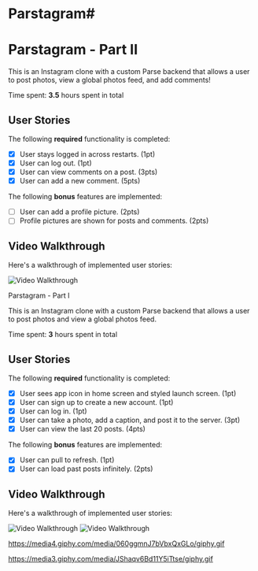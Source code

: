 # Parstagram#

# Parstagram - Part II

This is an Instagram clone with a custom Parse backend that allows a user to post photos, view a global photos feed, and add comments!

Time spent: **3.5** hours spent in total

## User Stories

The following **required** functionality is completed:

- [X] User stays logged in across restarts. (1pt)
- [X] User can log out. (1pt)
- [X] User can view comments on a post. (3pts)
- [X] User can add a new comment. (5pts)

The following **bonus** features are implemented:

- [ ] User can add a profile picture. (2pts)
- [ ] Profile pictures are shown for posts and comments. (2pts)

## Video Walkthrough

Here's a walkthrough of implemented user stories:

<img src='https://media4.giphy.com/media/JcfpycdeOuHPB5MoGO/giphy.gif' title='Video Walkthrough' width='' alt='Video Walkthrough' />



Parstagram - Part I

This is an Instagram clone with a custom Parse backend that allows a user to post photos and view a global photos feed.

Time spent: **3** hours spent in total

## User Stories

The following **required** functionality is completed:

- [X] User sees app icon in home screen and styled launch screen. (1pt)
- [X] User can sign up to create a new account. (1pt)
- [X] User can log in. (1pt)
- [X] User can take a photo, add a caption, and post it to the server. (3pt)
- [X] User can view the last 20 posts. (4pts)

The following **bonus** features are implemented:

- [X] User can pull to refresh. (1pt)
- [X] User can load past posts infinitely. (2pts)

## Video Walkthrough

Here's a walkthrough of implemented user stories:


<img src="https://media4.giphy.com/media/060ggmnJ7bVbxQxGLo/giphy.gif" alt='Video Walkthrough' />

<img src="https://media3.giphy.com/media/JShaqv6Bd11Y5iTtse/giphy.gif" alt='Video Walkthrough' />

https://media4.giphy.com/media/060ggmnJ7bVbxQxGLo/giphy.gif

https://media3.giphy.com/media/JShaqv6Bd11Y5iTtse/giphy.gif



